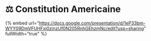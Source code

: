 # ⚖ Constitution Americaine

{% embed url="https://docs.google.com/presentation/d/1eP33bm-WYY09DmVFUHFxj0zinzUf0N205RnhGEhzmNc/edit?usp=sharing" fullWidth="true" %}

